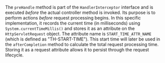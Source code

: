 The `preHandle` method is part of the `HandlerInterceptor` interface and is executed *before* the actual controller method is invoked. Its purpose is to perform actions *before* request processing begins. In this specific implementation, it records the current time (in milliseconds) using `System.currentTimeMillis()` and stores it as an attribute on the `HttpServletRequest` object. The attribute name is `START_TIME_ATTR_NAME` (which is defined as "TH-START-TIME"). This start time will later be used in the `afterCompletion` method to calculate the total request processing time. Storing it as a request attribute allows it to persist through the request lifecycle.